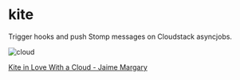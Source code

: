 kite
====

Trigger hooks and push Stomp messages on Cloudstack asyncjobs.

![cloud](http://speckycdn.sdm.netdna-cdn.com/wp-content/uploads/2011/10/kite-loves-cloud.jpg)

[Kite in Love With a Cloud - Jaime Margary](http://www.flickr.com/photos/22648291@N03/5877237525/)
